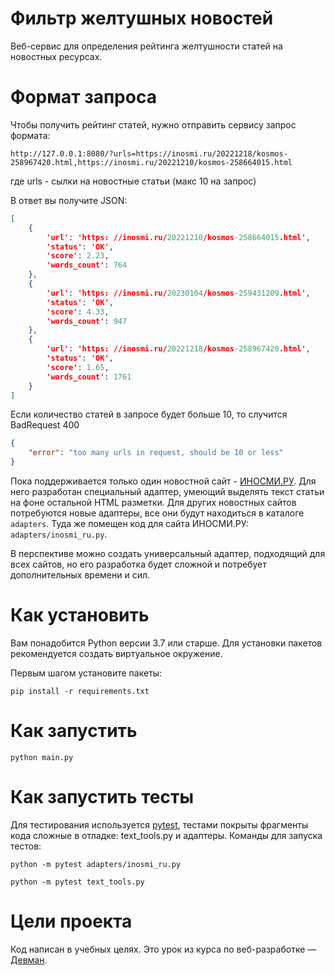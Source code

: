 # Фильтр желтушных новостей

Веб-сервис для определения рейтинга желтушности статей на новостных ресурсах.

# Формат запроса
Чтобы получить рейтинг статей, нужно отправить сервису запрос формата:

```python3
http://127.0.0.1:8080/?urls=https://inosmi.ru/20221218/kosmos-258967420.html,https://inosmi.ru/20221210/kosmos-258664015.html
```

где urls - сылки на новостные статьи (макс 10 на запрос)

В ответ вы получите JSON:

```json
[
	{
		'url': 'https: //inosmi.ru/20221210/kosmos-258664015.html',
		'status': 'OK',
		'score': 2.23,
		'words_count': 764
	},
	{
		'url': 'https: //inosmi.ru/20230104/kosmos-259431209.html',
		'status': 'OK',
		'score': 4.33,
		'words_count': 947
	},
	{
		'url': 'https: //inosmi.ru/20221218/kosmos-258967420.html',
		'status': 'OK',
		'score': 1.65,
		'words_count': 1761
	}
]
```

Если количество статей в запросе будет больше 10, то случится BadRequest 400

```json
{
	"error": "too many urls in request, should be 10 or less"
}
```

Пока поддерживается только один новостной сайт - [ИНОСМИ.РУ](https://inosmi.ru/). Для него разработан специальный адаптер, умеющий выделять текст статьи на фоне остальной HTML разметки. Для других новостных сайтов потребуются новые адаптеры, все они будут находиться в каталоге `adapters`. Туда же помещен код для сайта ИНОСМИ.РУ: `adapters/inosmi_ru.py`.

В перспективе можно создать универсальный адаптер, подходящий для всех сайтов, но его разработка будет сложной и потребует дополнительных времени и сил.

# Как установить

Вам понадобится Python версии 3.7 или старше. Для установки пакетов рекомендуется создать виртуальное окружение.

Первым шагом установите пакеты:

```python3
pip install -r requirements.txt
```

# Как запустить

```python3
python main.py
```

# Как запустить тесты

Для тестирования используется [pytest](https://docs.pytest.org/en/latest/), тестами покрыты фрагменты кода сложные в отладке: text_tools.py и адаптеры. Команды для запуска тестов:

```
python -m pytest adapters/inosmi_ru.py
```

```
python -m pytest text_tools.py
```

# Цели проекта

Код написан в учебных целях. Это урок из курса по веб-разработке — [Девман](https://dvmn.org).
